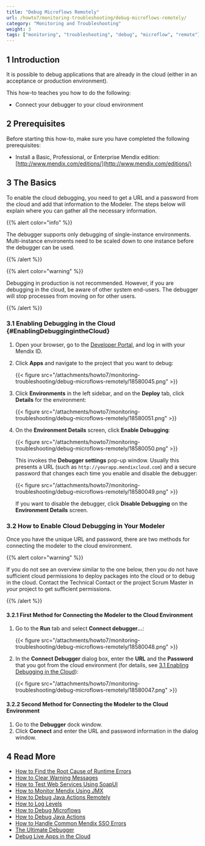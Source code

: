 ```yaml
---
title: "Debug Microflows Remotely"
url: /howto7/monitoring-troubleshooting/debug-microflows-remotely/
category: "Monitoring and Troubleshooting"
weight: 3
tags: ["monitoring", "troubleshooting", "debug", "microflow", "remote"]
---
```


## 1 Introduction

It is possible to debug applications that are already in the cloud (either in an acceptance or production environment).

This how-to teaches you how to do the following:

* Connect your debugger to your cloud environment

## 2 Prerequisites

Before starting this how-to, make sure you have completed the following prerequisites:

* Install a Basic, Professional, or Enterprise Mendix edition: [http://www.mendix.com/editions/](http://www.mendix.com/editions/)

## 3 The Basics

To enable the cloud debugging, you need to get a URL and a password from the cloud and add that information to the Modeler. The steps below will explain where you can gather all the necessary information. 

{{% alert color="info" %}}

The debugger supports only debugging of single-instance environments. Multi-instance environents need to be scaled down to one instance before the debugger can be used.

{{% /alert %}}

{{% alert color="warning" %}}

Debugging in production is not recommended. However, if you are debugging in the cloud, be aware of other system end-users. The debugger will stop processes from moving on for other users.

{{% /alert %}}

### 3.1 Enabling Debugging in the Cloud {#EnablingDebuggingintheCloud}

1. Open your browser, go to the [Developer Portal](http://sprintr.home.mendix.com), and log in with your Mendix ID.

2. Click **Apps** and navigate to the project that you want to debug:

    {{< figure src="/attachments/howto7/monitoring-troubleshooting/debug-microflows-remotely/18580045.png" >}} 

3. Click **Environments** in the left sidebar, and on the **Deploy** tab, click **Details** for the environment:

    {{< figure src="/attachments/howto7/monitoring-troubleshooting/debug-microflows-remotely/18580051.png" >}}

4. On the **Environment Details** screen, click **Enable Debugging**:

    {{< figure src="/attachments/howto7/monitoring-troubleshooting/debug-microflows-remotely/18580050.png" >}}

    This invokes the **Debugger settings** pop-up window. Usually this presents a URL (such as `http://yourapp.mendixcloud.com`) and a secure password that changes each time you enable and disable the debugger:

    {{< figure src="/attachments/howto7/monitoring-troubleshooting/debug-microflows-remotely/18580049.png" >}}

    If you want to disable the debugger, click **Disable Debugging** on the **Environment Details** screen.

### 3.2 How to Enable Cloud Debugging in Your Modeler

Once you have the unique URL and password, there are two methods for connecting the modeler to the cloud environment. 

{{% alert color="warning" %}}

If you do not see an overview similar to the one below, then you do not have sufficient cloud permissions to deploy packages into the cloud or to debug in the cloud. Contact the Technical Contact or the project Scrum Master in your project to get sufficient permissions.

{{% /alert %}}

#### 3.2.1 First Method for Connecting the Modeler to the Cloud Environment

1. Go to the **Run** tab and select **Connect debugger...**:

    {{< figure src="/attachments/howto7/monitoring-troubleshooting/debug-microflows-remotely/18580048.png" >}}

2. In the **Connect Debugger** dialog box, enter the **URL** and the **Password** that you got from the cloud environment (for details, see [3.1 Enabling Debugging in the Cloud](#EnablingDebuggingintheCloud)):

    {{< figure src="/attachments/howto7/monitoring-troubleshooting/debug-microflows-remotely/18580047.png" >}}

#### 3.2.2 Second Method for Connecting the Modeler to the Cloud Environment

1. Go to the **Debugger** dock window.
2. Click **Connect** and enter the URL and password information in the dialog window.

## 4 Read More

* [How to Find the Root Cause of Runtime Errors](/howto7/monitoring-troubleshooting/finding-the-root-cause-of-runtime-errors/)
* [How to Clear Warning Messages](/howto7/monitoring-troubleshooting/clear-warning-messages/)
* [How to Test Web Services Using SoapUI](/howto7/testing/testing-web-services-using-soapui/)
* [How to Monitor Mendix Using JMX](/howto7/monitoring-troubleshooting/monitoring-mendix-using-jmx/)
* [How to Debug Java Actions Remotely](/howto7/monitoring-troubleshooting/debug-java-actions-remotely/)
* [How to Log Levels](/howto7/monitoring-troubleshooting/log-levels/)
* [How to Debug Microflows](/howto7/monitoring-troubleshooting/debug-microflows/)
* [How to Debug Java Actions](/howto7/monitoring-troubleshooting/debug-java-actions/)
* [How to Handle Common Mendix SSO Errors](/howto7/monitoring-troubleshooting/handle-common-mendix-sso-errors/)
* [The Ultimate Debugger](http://www.mendix.com/tech-blog/the-ultimate-debugger/) 
* [Debug Live Apps in the Cloud](http://www.mendix.com/tech-blog/new-goodies-for-mendix-app-platform-users-mendix-business-modeler-4-3-release-today/)
